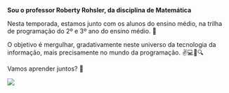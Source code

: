 **Sou o professor Roberty Rohsler, da disciplina de Matemática** 

Nesta temporada, estamos junto com os alunos do ensino médio, na trilha de programação 
 do 2º e 3º ano do ensino médio. 🤩

O objetivo é mergulhar, gradativamente neste universo da tecnologia da informação, mais precisamente no mundo da programação. ✌💻📱🔍

Vamos aprender juntos? 🧐


![](https://media1.tenor.com/m/spSgkqK707kAAAAd/ok-all.gif)
